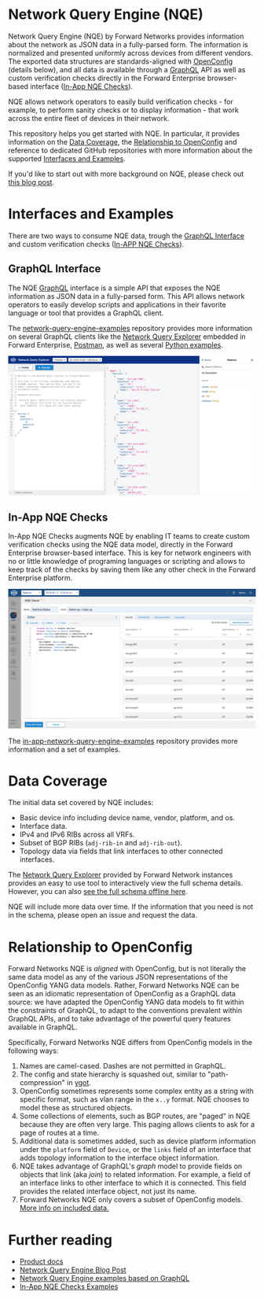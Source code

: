
# Network Query Engine (NQE)

Network Query Engine (NQE) by Forward Networks provides information about the network as JSON data in a fully-parsed form.
The information is normalized and presented uniformly across devices from different vendors.
The exported data structures are standards-aligned with [OpenConfig](http://www.openconfig.net/) (details below), and all data is available through a [GraphQL](#graphql) API as well as custom verification checks directly in the Forward Enterprise browser-based interface ([In-App NQE Checks](#in-app-nqe-checks)).

NQE allows network operators to easily build verification checks - for example, to perform sanity checks or to display information - that work across the entire fleet of devices in their network.

This repository helps you get started with NQE.
In particular, it provides information on the [Data Coverage](#data-coverage), the [Relationship to OpenConfig](#open-config) and reference to dedicated GitHub repositories with more information about the supported [Interfaces and Examples](#interfaces-examples).

If you'd like to start out with more background on NQE, please check out [this blog post](https://www.forwardnetworks.com/blog/network-query-engine).

<a id="interfaces-examples"></a>
# Interfaces and Examples

There are two ways to consume NQE data, trough the [GraphQL Interface](#graphql) and custom verification checks ([In-APP NQE Checks](#in-app-nqe-checks)).

<a id="graphql"></a>
## GraphQL Interface

The NQE [GraphQL](https://graphql.org/) interface is a simple API that exposes the NQE information as JSON data in a fully-parsed form. This API allows network operators to easily develop scripts and applications in their favorite language or tool that provides a GraphQL client.

The [network-query-engine-examples](https://github.com/forwardnetworks/network-query-engine-examples) repository provides more information on several
GraphQL clients like the [Network Query Explorer](https://fwd.app/network-query-explorer) embedded in Forward Enterprise, [Postman](https://github.com/forwardnetworks/network-query-engine-examples#postman), as well as several  [Python  examples](https://github.com/forwardnetworks/network-query-engine-examples#python).

![Network Query Explorer](/images/network-query-explorer.png?width=800px&classes=shadow)


<a id="in-app-nqe-checks"></a>
## In-App NQE Checks

In-App NQE Checks augments NQE by enabling IT teams to create custom verification checks using the NQE data model, directly in the Forward Enterprise browser-based interface.
This is key for network engineers with no or little knowledge of programing languages or scripting and allows to keep track of the checks by saving them like any other check in the Forward Enterprise platform.

![In-App NQE Checks example](/images/in-app-nqe-checks-example.png?width=800px&classes=shadow)

The [in-app-network-query-engine-examples](https://github.com/forwardnetworks/in-app-NQE-checks-examples) repository provides more information and a set of examples.

<a id="data-coverage"></a>
# Data Coverage

The initial data set covered by NQE includes:
* Basic device info including device name, vendor, platform, and os.
* Interface data.
* IPv4 and IPv6 RIBs across all VRFs.
* Subset of BGP RIBs (`adj-rib-in` and `adj-rib-out`).
* Topology data via fields that link interfaces to other connected interfaces.

The [Network Query Explorer](https://fwd.app/network-query-explorer) provided by Forward Network instances provides an easy to use tool to interactively view the full schema details.
However, you can also [see the full schema offline here](network-schema.md).

NQE will include more data over time. If the information that you need is not in the schema, please open an issue and request the data.

<a id="open-config"></a>
# Relationship to OpenConfig

Forward Networks NQE is *aligned* with OpenConfig, but is not literally the same data model as any of the various
JSON representations of the OpenConfig YANG data models. Rather, Forward Networks NQE can be seen as an idiomatic
representation of OpenConfig as a GraphQL data source: we have adapted the OpenConfig YANG data models to fit within
the constraints of GraphQL, to adapt to the conventions prevalent within GraphQL APIs, and to take advantage of the
powerful query features available in GraphQL.

Specifically, Forward Networks NQE differs from OpenConfig models in the following ways:
1. Names are camel-cased. Dashes are not permitted in GraphQL.
2. The config and state hierarchy is squashed out, similar to "path-compression" in
[ygot](https://github.com/openconfig/ygot/blob/master/docs/design.md#openconfig-path-compression).
3. OpenConfig sometimes represents some complex entity as a string with specific format, such as vlan range in the
`x..y` format. NQE chooses to model these as structured objects.
4. Some collections of elements, such as BGP routes, are "paged" in NQE because they are often very large. This paging
allows clients to ask for a page of routes at a time.
5. Additional data is sometimes added, such as device platform information under the `platform` field of `Device`, or
the `links` field of an interface that adds topology information to the interface object information.
6. NQE takes advantage of GraphQL's *graph* model to provide fields on objects that link (aka *join*) to related
information. For example, a field of an interface links to other interface to which it is connected. This field
provides the related interface object, not just its name.
7. Forward Networks NQE only covers a subset of OpenConfig models. [More info on included data.](#data-coverage)

# Further reading

* [Product docs](https://app.forwardnetworks.com/docs/docs/applications/network_query_engine/)
* [Network Query Engine Blog Post](https://www.forwardnetworks.com/blog/network-query-engine)
* [Network Query Engine examples based on GraphQL](https://github.com/forwardnetworks/network-query-engine-examples)
* [In-App NQE Checks Examples](https://github.com/forwardnetworks/in-app-NQE-checks-examples)
